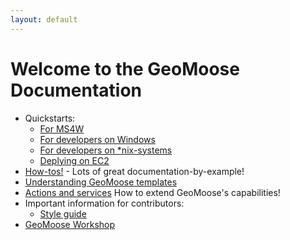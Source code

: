 ```yaml
---
layout: default
---
```


# Welcome to the GeoMoose Documentation

* Quickstarts:
    * [For MS4W](./ms4w-quickstart/index.md)
    * [For developers on Windows](./install_on_windows.md)
    * [For developers on *nix-systems](./quickstart.md)
    * [Deplying on EC2](./quickstart-ec2.md)
* [How-tos!](./howto/index.md) - Lots of great documentation-by-example!
* [Understanding GeoMoose templates](./templates.md)
* [Actions and services](./actions-and-services.md)
  How to extend GeoMoose's capabilities!
* Important information for contributors:
    * [Style guide](./style_guide.md)
* [GeoMoose Workshop](./workshop/index.md)
